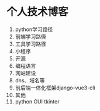 # 个人技术博客

1. python学习路径
2. 前端学习路径
3. 工具学习路径
4. 小程序
5. 开源
6. 编程语言
7. 网站建设
8. dns、域名等
9. 前后端一体化框架django-vue3-cli
10. 其他
11. python GUI tkinter 